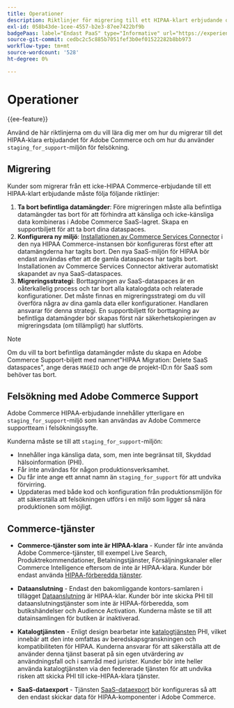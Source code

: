 ```yaml
---
title: Operationer
description: Riktlinjer för migrering till ett HIPAA-klart erbjudande och användning av den sekundära mellanlagringsmiljön för felsökning.
exl-id: 058b43de-1cee-4557-b2e3-87ee7422bf9b
badgePaas: label="Endast PaaS" type="Informative" url="https://experienceleague.adobe.com/en/docs/commerce/user-guides/product-solutions" tooltip="Gäller endast Adobe Commerce i molnprojekt (Adobe-hanterad PaaS-infrastruktur) och lokala projekt."
source-git-commit: cedbc2c5c885b7051fef3b0ef01522282b8bb973
workflow-type: tm+mt
source-wordcount: '528'
ht-degree: 0%

---
```


# Operationer

{{ee-feature}}

Använd de här riktlinjerna om du vill lära dig mer om hur du migrerar till det HIPAA-klara erbjudandet för Adobe Commerce och om hur du använder `staging_for_support`-miljön för felsökning.

## Migrering

Kunder som migrerar från ett icke-HIPAA Commerce-erbjudande till ett HIPAA-klart erbjudande måste följa följande riktlinjer:

1. **Ta bort befintliga datamängder**: Före migreringen måste alla befintliga datamängder tas bort för att förhindra att känsliga och icke-känsliga data kombineras i Adobe Commerce SaaS-lagret. Skapa en supportbiljett för att ta bort dina dataspaces.
1. **Konfigurera ny miljö**: [Installationen av Commerce Services Connector](https://experienceleague.adobe.com/en/docs/commerce/user-guides/integration-services/saas) i den nya HIPAA Commerce-instansen bör konfigureras först efter att datamängderna har tagits bort. Den nya SaaS-miljön för HIPAA bör endast användas efter att de gamla dataspaces har tagits bort. Installationen av Commerce Services Connector aktiverar automatiskt skapandet av nya SaaS-dataspaces.
1. **Migreringsstrategi**: Borttagningen av SaaS-dataspaces är en oåterkallelig process och tar bort alla katalogdata och relaterade konfigurationer. Det måste finnas en migreringsstrategi om du vill överföra några av dina gamla data eller konfigurationer. Handlaren ansvarar för denna strategi. En supportbiljett för borttagning av befintliga datamängder bör skapas först när säkerhetskopieringen av migreringsdata (om tillämpligt) har slutförts.

>[!NOTE]
>Om du vill ta bort befintliga datamängder måste du skapa en Adobe Commerce Support-biljett med namnet&quot;HIPAA Migration: Delete SaaS dataspaces&quot;, ange deras `MAGEID` och ange de projekt-ID:n för SaaS som behöver tas bort.

## Felsökning med Adobe Commerce Support

Adobe Commerce HIPAA-erbjudande innehåller ytterligare en `staging_for_support`-miljö som kan användas av Adobe Commerce supportteam i felsökningssyfte.

Kunderna måste se till att `staging_for_support`-miljön:

- Innehåller inga känsliga data, som, men inte begränsat till, Skyddad hälsoinformation (PHI).
- Får inte användas för någon produktionsverksamhet.
- Du får inte ange ett annat namn än `staging_for_support` för att undvika förvirring.
- Uppdateras med både kod och konfiguration från produktionsmiljön för att säkerställa att felsökningen utförs i en miljö som ligger så nära produktionen som möjligt.

## Commerce-tjänster

- **Commerce-tjänster som inte är HIPAA-klara** - Kunder får inte använda Adobe Commerce-tjänster, till exempel Live Search, Produktrekommendationer, Betalningstjänster, Försäljningskanaler eller Commerce Intelligence eftersom de inte är HIPAA-klara. Kunder bör endast använda [HIPAA-förberedda tjänster](overview.md).

- **Dataanslutning** - Endast den bakomliggande kontors-samlaren i tillägget [Dataanslutning](https://experienceleague.adobe.com/en/docs/commerce/data-connection/overview) är HIPAA-klar. Kunder bör inte skicka PHI till dataanslutningstjänster som inte är HIPAA-förberedda, som butikshändelser och Audience Activation. Kunderna måste se till att datainsamlingen för butiken är inaktiverad.

- **Katalogtjänsten** - Enligt design bearbetar inte [katalogtjänsten](https://experienceleague.adobe.com/en/docs/commerce/catalog-service/overview) PHI, vilket innebär att den inte omfattas av beredskapsgranskningen och kompatibiliteten för HIPAA. Kunderna ansvarar för att säkerställa att de använder denna tjänst baserat på sin egen utvärdering av användningsfall och i samråd med jurister. Kunder bör inte heller använda katalogtjänsten via den federerade tjänsten för att undvika risken att skicka PHI till icke-HIPAA-klara tjänster.

- **SaaS-dataexport** - Tjänsten [SaaS-dataexport](https://experienceleague.adobe.com/en/docs/commerce/saas-data-export/overview) bör konfigureras så att den endast skickar data för HIPAA-komponenter i Adobe Commerce.
